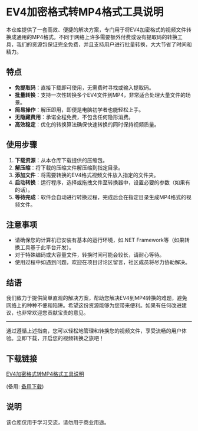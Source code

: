 # EV4加密格式转MP4格式工具说明

本仓库提供了一套高效、便捷的解决方案，专门用于将EV4加密格式的视频文件转换成通用的MP4格式。不同于网络上许多需要额外付费或设有提取码的转换工具，我们的资源包保证完全免费，并且支持用户进行批量转换，大大节省了时间和精力。

## 特点

- **免提取码**：直接下载即可使用，无需费时寻找或输入提取码。
- **批量转换**：支持一次性转换多个EV4文件到MP4，非常适合处理大量文件的场景。
- **简易操作**：解压即用，即便是电脑初学者也能轻松上手。
- **无隐藏费用**：承诺全程免费，不包含任何隐形消费。
- **高效稳定**：优化的转换算法确保快速转换的同时保持视频质量。

## 使用步骤

1. **下载资源**：从本仓库下载提供的压缩包。
2. **解压缩**：将下载的压缩文件解压缩到指定目录。
3. **添加文件**：将需要转换的EV4格式视频文件放入指定的文件夹。
4. **启动转换**：运行程序，选择或拖拽文件至转换器中，设置必要的参数（如果有的话）。
5. **等待完成**：软件会自动进行转换过程，完成后会在指定目录生成MP4格式的视频文件。

## 注意事项

- 请确保您的计算机已安装有基本的运行环境，如.NET Framework等（如果转换工具基于此平台开发）。
- 对于特殊编码或大容量文件，转换时间可能会较长，请耐心等待。
- 使用过程中如遇到问题，欢迎在项目讨论区留言，社区成员将尽力协助解决。

## 结语

我们致力于提供简单直观的解决方案，帮助您解决EV4到MP4转换的难题，避免网络上的种种不便和陷阱。希望这份资源能够为您带来便利。如果有任何改进建议，也非常欢迎您贡献宝贵的意见。

--- 

通过遵循上述指南，您可以轻松地管理和转换您的视频文件，享受流畅的用户体验。立即下载，开启您的视频转换之旅吧！

## 下载链接
[EV4加密格式转MP4格式工具说明](https://pan.quark.cn/s/152ac0dfcaab) 

(备用: [备用下载](https://pan.baidu.com/s/1B_eM6fM8Km6-qhfgsdZQBA?pwd=1234))

## 说明

该仓库仅用于学习交流，请勿用于商业用途。
